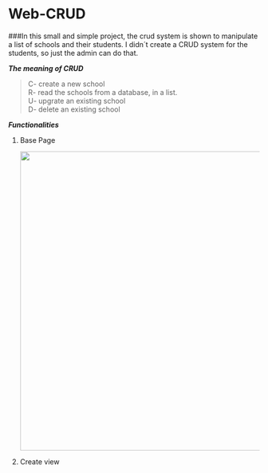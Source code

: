 # Web-CRUD

###In this small and simple project, the crud system is shown to manipulate a list of schools and their students. I didn´t create a CRUD system for the students, so just the admin can do that.

***The meaning of CRUD***
> C- create a new school \
> R- read the schools from a database, in a list. \
> U- upgrate an existing school \
> D- delete an existing school


***Functionalities***
1. Base Page

   <img src="school_1.png"  width=600>
   
2. Create view



